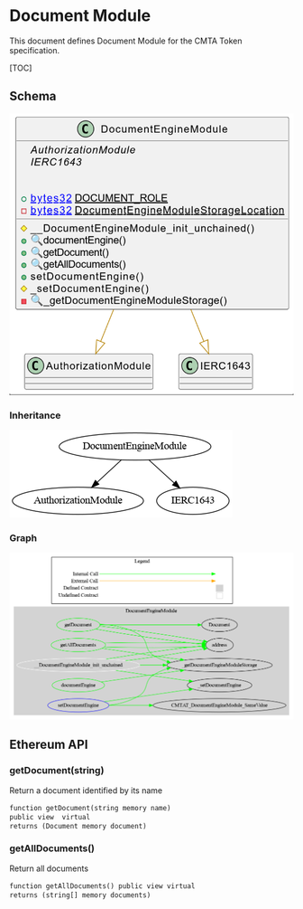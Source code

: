 # Document Module

This document defines  Document Module for the CMTA Token specification.

[TOC]

## Schema

![DocumentUML](../../../schema/uml/DocumentUML.png)

### Inheritance

![surya_inheritance_DebtBaseModule.sol](../../../schema/surya_inheritance/surya_inheritance_DocumentEngineModule.sol.png)





### Graph

![surya_graph_DebtBaseModule.sol](../../../schema/surya_graph/surya_graph_DocumentEngineModule.sol.png)

## Ethereum API

### getDocument(string)

Return a document identified by its name

```solidity
function getDocument(string memory name) 
public view  virtual 
returns (Document memory document)
```



### getAllDocuments()

Return all documents

```solidity
function getAllDocuments() public view virtual 
returns (string[] memory documents)
```

